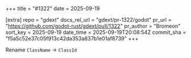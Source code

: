 +++
title = "#1322"
date = 2025-09-19

[extra]
repo = "gdext"
docs_rel_url = "gdext/pr-1322/godot"
pr_url = "https://github.com/godot-rust/gdext/pull/1322"
pr_author = "Bromeon"
sort_key = 2025-09-19
date_time = 2025-09-19T20:08:54Z
commit_sha = "f5a5c52e37c05f913c42da353a837b1e01af8739"
+++

Rename `ClassName` -> `ClassId`
